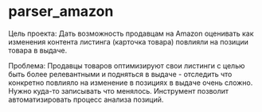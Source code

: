 # parser_amazon

Цель проекта:
Дать возможность продавцам на Amazon оценивать как изменения контента листинга (карточка товара) повлияли на позиции товара в выдаче. 

Проблема:
Продавцы товаров оптимизируют свои листинги с целью быть более релевантными и подняться в выдаче - отследить что конкретно повлияло на изменение в позициях в выдаче очень сложно. Нужно куда-то записывать что менялось. Инструмент позволит автоматизировать процесс анализа позиций. 
